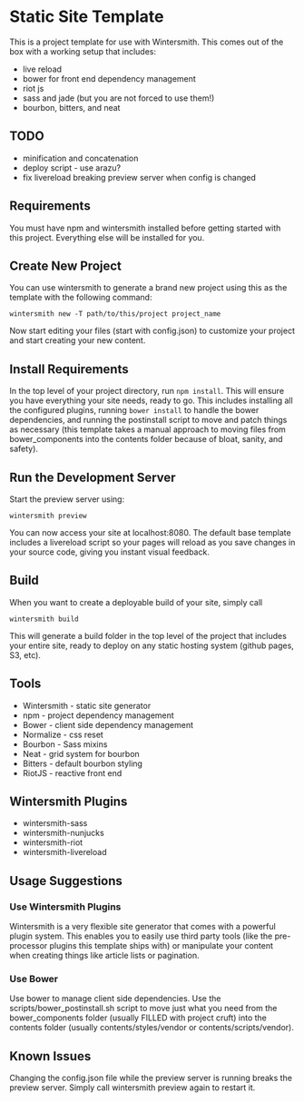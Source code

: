 # Static Site Template

This is a project template for use with Wintersmith. This comes out of the box
with a working setup that includes:

- live reload
- bower for front end dependency management
- riot js
- sass and jade (but you are not forced to use them!)
- bourbon, bitters, and neat


## TODO

- minification and concatenation
- deploy script - use arazu?
- fix livereload breaking preview server when config is changed


## Requirements

You must have npm and wintersmith installed before getting started with
this project. Everything else will be installed for you.


## Create New Project

You can use wintersmith to generate a brand new project using this as
the template with the following command:

`wintersmith new -T path/to/this/project project_name`

Now start editing your files (start with config.json) to customize your
project and start creating your new content.


## Install Requirements

In the top level of your project directory, run `npm install`.  This will ensure
you have everything your site needs, ready to go. This includes installing
all the configured plugins, running `bower install` to handle the bower
dependencies, and running the postinstall script to move and patch things as
necessary (this template takes a manual approach to moving files from
bower_components into the contents folder because of bloat, sanity, and safety).


## Run the Development Server

Start the preview server using:

`wintersmith preview`

You can now access your site at localhost:8080. The default base template
includes a livereload script so your pages will reload as you save changes
in your source code, giving you instant visual feedback.


## Build

When you want to create a deployable build of your site, simply call

`wintersmith build`

This will generate a build folder in the top level of the project that
includes your entire site, ready to deploy on any static hosting system
(github pages, S3, etc).


## Tools

- Wintersmith - static site generator
- npm - project dependency management
- Bower - client side dependency management
- Normalize - css reset
- Bourbon - Sass mixins
- Neat - grid system for bourbon
- Bitters - default bourbon styling
- RiotJS - reactive front end


## Wintersmith Plugins

- wintersmith-sass
- wintersmith-nunjucks
- wintersmith-riot
- wintersmith-livereload


## Usage Suggestions


### Use Wintersmith Plugins

Wintersmith is a very flexible site generator that comes with a powerful
plugin system. This enables you to easily use third party tools (like the
pre-processor plugins this template ships with) or manipulate your content when
creating things like article lists or pagination.


### Use Bower

Use bower to manage client side dependencies. Use the
scripts/bower_postinstall.sh script to move just what you need from the
bower_components folder (usually FILLED with project cruft) into the contents
folder (usually contents/styles/vendor or contents/scripts/vendor).


## Known Issues

Changing the config.json file while the preview server is running breaks the
preview server. Simply call wintersmith preview again to restart it.
